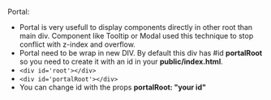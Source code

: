 
Portal:

  * Portal is very usefull to display components directly in other root than main div. Component like Tooltip or Modal used this technique to stop conflict with z-index and overflow.
  * Portal need to be wrap in new DIV. By default this div has #id <b>portalRoot</b> so you need to create it with an id in your <b>public/index.html</b>.
  * `<div id='root'></div>`
  * `<div id='portalRoot'></div>`
  * You can change id with the props <b>portalRoot: "your id"</b>


